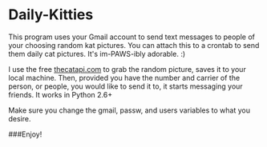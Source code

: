# Daily-Kitties
This program uses your Gmail account to send text messages to people of your choosing random kat pictures. You can attach this to a crontab to send them daily cat pictures. It's im-PAWS-ibly adorable. :)

I use the free [thecatapi.com](https://www.thecatapi.com) to grab the random picture, saves it to your local machine. Then, provided you have the number and carrier of the person, or people, you would like to send it to, it starts messaging your friends. It works in Python 2.6+

Make sure you change the gmail, passw, and users variables to what you desire.

###Enjoy!
